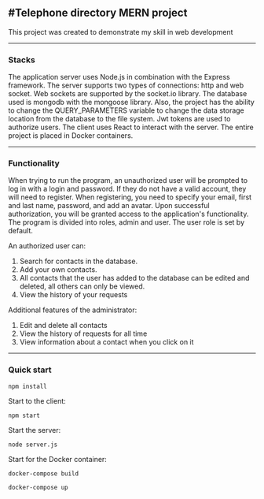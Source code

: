 ## #Telephone directory MERN project

This project was created to demonstrate my skill in web development

---

### Stacks

The application server uses Node.js in combination with the Express framework. The server supports two types of connections: http and web socket. Web sockets are supported by the socket.io library. The database used is mongodb with the mongoose library. Also, the project has the ability to change the QUERY_PARAMETERS variable to change the data storage location from the database to the file system. Jwt tokens are used to authorize users. The client uses React to interact with the server. The entire project is placed in Docker containers.

---

### Functionality

When trying to run the program, an unauthorized user will be prompted to log in with a login and password. If they do not have a valid account, they will need to register. When registering, you need to specify your email, first and last name, password, and add an avatar.
Upon successful authorization, you will be granted access to the application's functionality.
The program is divided into roles, admin and user. The user role is set by default.

An authorized user can:

1. Search for contacts in the database.
2. Add your own contacts.
3. All contacts that the user has added to the database can be edited and deleted, all others can only be viewed.
4. View the history of your requests

Additional features of the administrator:

1. Edit and delete all contacts
2. View the history of requests for all time
3. View information about a contact when you click on it

---

### Quick start

```JS
npm install
```

Start to the client:

```JS
npm start
```

Start the server:

```JS
node server.js
```

Start for the Docker container:

```JS
docker-compose build
```

```JS
docker-compose up
```

